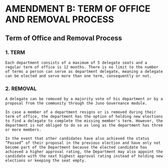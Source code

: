 # AMENDMENT B: TERM OF OFFICE AND REMOVAL PROCESS

## Term of Office and Removal Process

### 1. TERM

    Each department consists of a maximum of 5 delegate seats and a regular term of office is 12 months. There is no limit to the number of terms a person can serve as department delegate, meaning a delegate can be elected and serve more than one term, consequently or not.  

### 2. REMOVAL

    A delegate can be removed by a majority vote of his department or by a proposal from the community through the Juno Governance module.

    In case a member of a department resigns or is removed during their term of office, the department has the option of holding new elections to find a delegate to complete the missing member's term. However, the department is not obliged to do so as long as the department has three or more members.

    In the event that other candidates have also achieved the status “Passed” of their proposal in the previous election and have only not become part of the Department because the elected candidate has achieved a higher approval rating, the Department may also appoint the candidate with the next highest approval rating instead of holding new elections or keeping the seat empty.
